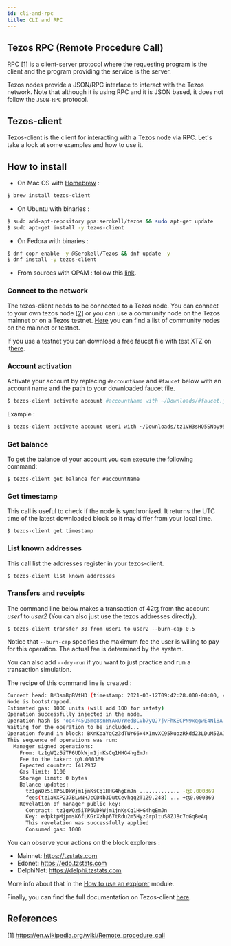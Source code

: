 ```yaml
---
id: cli-and-rpc
title: CLI and RPC
---
```


## Tezos RPC (Remote Procedure Call)
RPC [[1]](/tezos-basics/introduction_to_cli_and_rpc#references) is a client-server protocol where the requesting program is the client and the program providing the service is the server. 

Tezos nodes provide a JSON/RPC interface to interact with the Tezos network. Note that although it is using RPC and it is JSON based, it does not follow the `JSON-RPC` protocol.

## Tezos-client

Tezos-client is the client for interacting with a Tezos node via RPC. Let's take a look at some examples and how to use it.

## How to install

* On Mac OS with [Homebrew](https://brew.sh/) :
```bash
$ brew install tezos-client
```

* On Ubuntu with binaries :
```bash
$ sudo add-apt-repository ppa:serokell/tezos && sudo apt-get update
$ sudo apt-get install -y tezos-client
```

* On Fedora with binaries :
```bash
$ dnf copr enable -y @Serokell/Tezos && dnf update -y
$ dnf install -y tezos-client
```

* From sources with OPAM :
    follow this [link](https://tezos.gitlab.io/introduction/howtoget.html#building-from-sources-via-opam).

### Connect to the network
The tezos-client needs to be connected to a Tezos node. You can connect to your own tezos node [[2]](/tezos-basics/introduction_to_cli_and_rpc#reference) or you can use a community node on the Tezos mainnet or on a Tezos testnet.
[Here](https://tezostaquito.io/docs/rpc_nodes/) you can find a list of community nodes on the mainnet or testnet.

If you use a testnet you can download a free faucet file with test XTZ on it[here](https://faucet.tzalpha.net).

### Account activation
Activate your account by replacing `#accountName` and `#faucet` below with an account name and the path to your downloaded faucet file. 

```bash
$ tezos-client activate account #accountName with ~/Downloads/#faucet.json
```

Example :
```bash
$ tezos-client activate account user1 with ~/Downloads/tz1VH3sHQ5SNby95S9EtPQBqZrhgv2DqjPvy.json
```

### Get balance
To get the balance of your account you can execute the following command:
```
$ tezos-client get balance for #accountName
```

### Get timestamp
This call is useful to check if the node is synchronized. It returns the UTC time of the latest downloaded block so it may differ from your local time.
```
$ tezos-client get timestamp
```

### List known addresses
This call list the addresses register in your tezos-client.
```
$ tezos-client list known addresses
```

### Transfers and receipts
The command line below makes a transaction of 42ꜩ from the account _user1_ to _user2_ (You can also just use the tezos addresses directly).

```
$ tezos-client transfer 30 from user1 to user2 --burn-cap 0.5
```

Notice that `--burn-cap` specifies the maximum fee the user is willing to pay for this operation. The actual fee is determined by the system.

You can also add `--dry-run` if you want to just practice and run a transaction simulation.

The recipe of this command line is created :
```bash
Current head: BM3smBpBVtHD (timestamp: 2021-03-12T09:42:28.000-00:00, validation: 2021-03-12T09:42:38.372-00:00)
Node is bootstrapped.
Estimated gas: 1000 units (will add 100 for safety)
Operation successfully injected in the node.
Operation hash is 'oo4745Q5mq8snHYAxUYWedBCVb7yQJ7jvFhKECPN9xqgwE4Ni8A'
Waiting for the operation to be included...
Operation found in block: BKnKoaYqCz3dTWr66x4X1mvXC95kuozRkdd23LDuM5ZA1ayF5mi (pass: 3, offset: 0)
This sequence of operations was run:
  Manager signed operations:
    From: tz1gWQz5iTP6UDkWjm1jnKsCq1HHG4hgEmJn
    Fee to the baker: ꜩ0.000369
    Expected counter: 1412932
    Gas limit: 1100
    Storage limit: 0 bytes
    Balance updates:
      tz1gWQz5iTP6UDkWjm1jnKsCq1HHG4hgEmJn ............. -ꜩ0.000369
      fees(tz1aWXP237BLwNHJcCD4b3DutCevhqq2T1Z9,248) ... +ꜩ0.000369
    Revelation of manager public key:
      Contract: tz1gWQz5iTP6UDkWjm1jnKsCq1HHG4hgEmJn
      Key: edpktpMjpmsK6fLKGrXzhp67tRdu2m5HyzGrp1tuS8ZJBc7dGqBeAq
      This revelation was successfully applied
      Consumed gas: 1000
```

You can observe your actions on the block explorers :
* Mainnet: https://tzstats.com
* Edonet: https://edo.tzstats.com
* DelphiNet: https://delphi.tzstats.com
  
More info about that in the [How to use an explorer](/explorer) module.

Finally, you can find the full documentation on Tezos-client [here](https://tezos.gitlab.io/shell/cli-commands.html).

## References

[1] https://en.wikipedia.org/wiki/Remote_procedure_call

